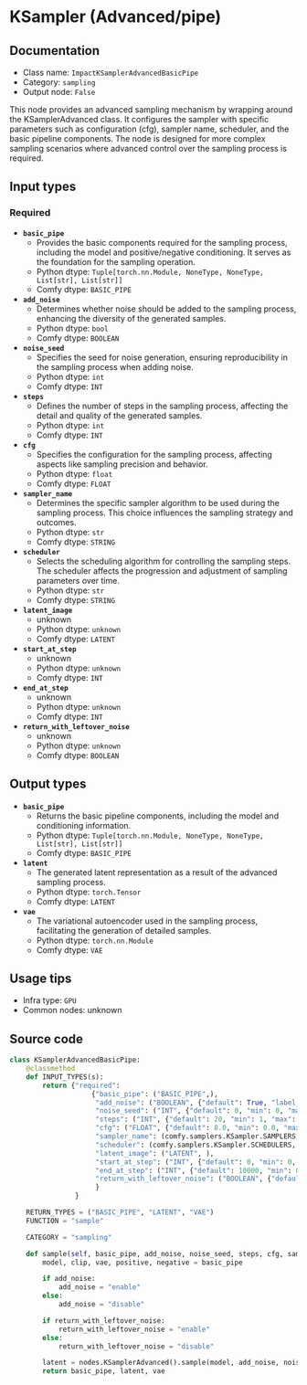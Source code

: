 # KSampler (Advanced/pipe)
## Documentation
- Class name: `ImpactKSamplerAdvancedBasicPipe`
- Category: `sampling`
- Output node: `False`

This node provides an advanced sampling mechanism by wrapping around the KSamplerAdvanced class. It configures the sampler with specific parameters such as configuration (cfg), sampler name, scheduler, and the basic pipeline components. The node is designed for more complex sampling scenarios where advanced control over the sampling process is required.
## Input types
### Required
- **`basic_pipe`**
    - Provides the basic components required for the sampling process, including the model and positive/negative conditioning. It serves as the foundation for the sampling operation.
    - Python dtype: `Tuple[torch.nn.Module, NoneType, NoneType, List[str], List[str]]`
    - Comfy dtype: `BASIC_PIPE`
- **`add_noise`**
    - Determines whether noise should be added to the sampling process, enhancing the diversity of the generated samples.
    - Python dtype: `bool`
    - Comfy dtype: `BOOLEAN`
- **`noise_seed`**
    - Specifies the seed for noise generation, ensuring reproducibility in the sampling process when adding noise.
    - Python dtype: `int`
    - Comfy dtype: `INT`
- **`steps`**
    - Defines the number of steps in the sampling process, affecting the detail and quality of the generated samples.
    - Python dtype: `int`
    - Comfy dtype: `INT`
- **`cfg`**
    - Specifies the configuration for the sampling process, affecting aspects like sampling precision and behavior.
    - Python dtype: `float`
    - Comfy dtype: `FLOAT`
- **`sampler_name`**
    - Determines the specific sampler algorithm to be used during the sampling process. This choice influences the sampling strategy and outcomes.
    - Python dtype: `str`
    - Comfy dtype: `STRING`
- **`scheduler`**
    - Selects the scheduling algorithm for controlling the sampling steps. The scheduler affects the progression and adjustment of sampling parameters over time.
    - Python dtype: `str`
    - Comfy dtype: `STRING`
- **`latent_image`**
    - unknown
    - Python dtype: `unknown`
    - Comfy dtype: `LATENT`
- **`start_at_step`**
    - unknown
    - Python dtype: `unknown`
    - Comfy dtype: `INT`
- **`end_at_step`**
    - unknown
    - Python dtype: `unknown`
    - Comfy dtype: `INT`
- **`return_with_leftover_noise`**
    - unknown
    - Python dtype: `unknown`
    - Comfy dtype: `BOOLEAN`
## Output types
- **`basic_pipe`**
    - Returns the basic pipeline components, including the model and conditioning information.
    - Python dtype: `Tuple[torch.nn.Module, NoneType, NoneType, List[str], List[str]]`
    - Comfy dtype: `BASIC_PIPE`
- **`latent`**
    - The generated latent representation as a result of the advanced sampling process.
    - Python dtype: `torch.Tensor`
    - Comfy dtype: `LATENT`
- **`vae`**
    - The variational autoencoder used in the sampling process, facilitating the generation of detailed samples.
    - Python dtype: `torch.nn.Module`
    - Comfy dtype: `VAE`
## Usage tips
- Infra type: `GPU`
- Common nodes: unknown


## Source code
```python
class KSamplerAdvancedBasicPipe:
    @classmethod
    def INPUT_TYPES(s):
        return {"required":
                    {"basic_pipe": ("BASIC_PIPE",),
                     "add_noise": ("BOOLEAN", {"default": True, "label_on": "enable", "label_off": "disable"}),
                     "noise_seed": ("INT", {"default": 0, "min": 0, "max": 0xffffffffffffffff}),
                     "steps": ("INT", {"default": 20, "min": 1, "max": 10000}),
                     "cfg": ("FLOAT", {"default": 8.0, "min": 0.0, "max": 100.0}),
                     "sampler_name": (comfy.samplers.KSampler.SAMPLERS, ),
                     "scheduler": (comfy.samplers.KSampler.SCHEDULERS, ),
                     "latent_image": ("LATENT", ),
                     "start_at_step": ("INT", {"default": 0, "min": 0, "max": 10000}),
                     "end_at_step": ("INT", {"default": 10000, "min": 0, "max": 10000}),
                     "return_with_leftover_noise": ("BOOLEAN", {"default": False, "label_on": "enable", "label_off": "disable"}),
                     }
                }

    RETURN_TYPES = ("BASIC_PIPE", "LATENT", "VAE")
    FUNCTION = "sample"

    CATEGORY = "sampling"

    def sample(self, basic_pipe, add_noise, noise_seed, steps, cfg, sampler_name, scheduler, latent_image, start_at_step, end_at_step, return_with_leftover_noise, denoise=1.0):
        model, clip, vae, positive, negative = basic_pipe

        if add_noise:
            add_noise = "enable"
        else:
            add_noise = "disable"

        if return_with_leftover_noise:
            return_with_leftover_noise = "enable"
        else:
            return_with_leftover_noise = "disable"

        latent = nodes.KSamplerAdvanced().sample(model, add_noise, noise_seed, steps, cfg, sampler_name, scheduler, positive, negative, latent_image, start_at_step, end_at_step, return_with_leftover_noise, denoise)[0]
        return basic_pipe, latent, vae

```
